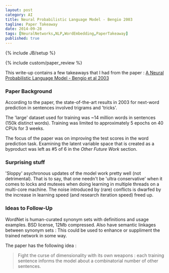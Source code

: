 ```yaml
---
layout: post
category: AI
title: Neural Probabilistic Language Model - Bengio 2003
tagline: Paper Takeaway
date: 2014-09-28
tags: [NeuralNetworks,NLP,WordEmbedding,PaperTakeaway]
published: true
---
```

{% include JB/setup %}

{% include custom/paper_review %}

This write-up contains a few takeaways that I had from the paper :
[A Neural Probabilistic Language Model - Bengio et al 2003 ](http://machinelearning.wustl.edu/mlpapers/paper_files/BengioDVJ03.pdf)

### Paper Background

According to the paper, the state-of-the-art results in 2003 for next-word prediction in sentences involved trigrams and 'tricks'.  

The 'large' dataset used for training was ~14 million words in sentences (150k distinct words).  Training was limited to approximately 5 epochs on 40 CPUs for 3 weeks. 

The focus of the paper was on improving the test scores in the word prediction task.  Examining the latent variable space that is created as a byproduct was left as \#5 of 6 in the _Other Future Work_ section.


### Surprising stuff

'Sloppy' asychronous updates of the model work pretty well (not detrimental).  That is to say, that one needn't be 'ultra conservative' when it comes to locks and mutexes when doing learning in multiple threads on a multi-core machine.  The noise introduced by (rare) conflicts is dwarfed by the increase in learning speed (and research iteration speed) freed up. 


### Ideas to Follow-Up

WordNet is human-curated synonym sets with definitions and usage examples.  BSD license, 12Mb compressed.  Also have semantic linkages between synonym sets : This could be used to enhance or suppliment the trained network in some way.

The paper has the following idea :

> Fight the curse of dimensionality with its own weapons : each training sentence informs the model about a combinatorial number of other sentences.



